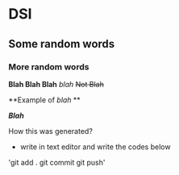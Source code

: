 # DSI

## Some random words

### More random words



**Blah Blah Blah**
*blah*
~~Not Blah~~

**Example of *blah* **

***Blah***


How this was generated?

- write in text editor and write the codes below

'git add .
git commit
git push'
